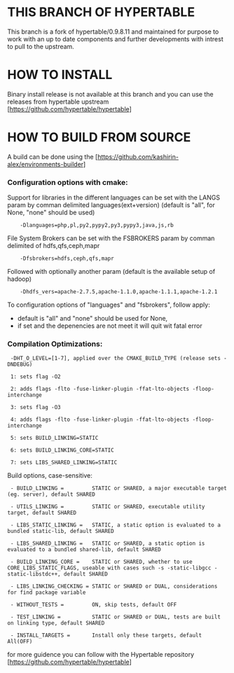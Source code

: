THIS BRANCH OF HYPERTABLE
==============
This branch is a fork of hypertable/0.9.8.11 and maintained for purpose to work with an up to date components and further developments with intrest to pull to the upstream.

HOW TO INSTALL
==============

Binary install release is not available at this branch and you can use the releases from hypertable upstream [https://github.com/hypertable/hypertable]


HOW TO BUILD FROM SOURCE
========================

A build can be done using the  [https://github.com/kashirin-alex/environments-builder]
 
### Configuration options with cmake:
  
  Support for libraries in the different languages can be set with the LANGS param by comman delimited languages(ext+version)
    (default is "all", for None, "none" should be used) 
  
        -Dlanguages=php,pl,py2,pypy2,py3,pypy3,java,js,rb   

  File System Brokers can be set with the FSBROKERS param by comman delimited of hdfs,qfs,ceph,mapr  
  
        -Dfsbrokers=hdfs,ceph,qfs,mapr    
  
  Followed with optionally another param 
        (default is the available setup of hadoop)
        
        -Dhdfs_vers=apache-2.7.5,apache-1.1.0,apache-1.1.1,apache-1.2.1
        
To configuration options of "languages" and "fsbrokers", follow apply:
   - default is "all" and "none" should be used for None,
   - if set and the depenencies are not meet it will quit wit fatal error
     



### Compilation Optimizations:
        
     -DHT_O_LEVEL=[1-7], applied over the CMAKE_BUILD_TYPE (release sets -DNDEBUG)
        
     1: sets flag -O2
        
     2: adds flags -flto -fuse-linker-plugin -ffat-lto-objects -floop-interchange
        
     3: sets flag -O3
        
     4: adds flags -flto -fuse-linker-plugin -ffat-lto-objects -floop-interchange
        
     5: sets BUILD_LINKING=STATIC
        
     6: sets BUILD_LINKING_CORE=STATIC
   
     7: sets LIBS_SHARED_LINKING=STATIC
       

  Build options, case-sensitive: 

     - BUILD_LINKING =         STATIC or SHARED, a major executable target (eg. server), default SHARED

     - UTILS_LINKING =         STATIC or SHARED, executable utility target, default SHARED

     - LIBS_STATIC_LINKING =   STATIC, a static option is evaluated to a bundled static-lib, default SHARED

     - LIBS_SHARED_LINKING =   STATIC or SHARED, a static option is evaluated to a bundled shared-lib, default SHARED

     - BUILD_LINKING_CORE =    STATIC or SHARED, whether to use CORE_LIBS_STATIC_FLAGS, useable with cases such -s -static-libgcc -static-libstdc++, default SHARED

     - LIBS_LINKING_CHECKING = STATIC or SHARED or DUAL, considerations for find package variable

     - WITHOUT_TESTS =         ON, skip tests, default OFF

     - TEST_LINKING =          STATIC or SHARED or DUAL, tests are built on linking type, default SHARED

     - INSTALL_TARGETS =       Install only these targets, default All(OFF)



        
for more guidence you can follow with the Hypertable repository [https://github.com/hypertable/hypertable]
